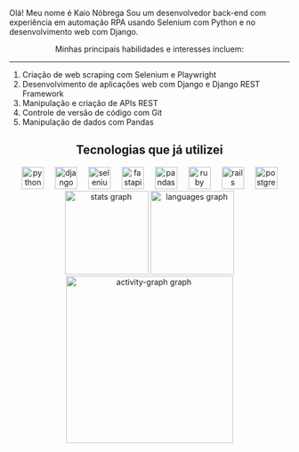 Olá! Meu nome é Kaio Nóbrega
Sou um desenvolvedor back-end com experiência em automação RPA usando Selenium com Python e no desenvolvimento web com Django.

<div align="center">
  Minhas principais habilidades e interesses incluem:
</div>
<hr>

<ol>
  <li>Criação de web scraping com Selenium e Playwright</li>
  <li>Desenvolvimento de aplicações web com Django e Django REST Framework</li>
  <li>Manipulação e criação de APIs REST</li>
  <li>Controle de versão de código com Git</li>
  <li>Manipulação de dados com Pandas</li>
</ol>

<div align="center"> <h2>Tecnologias que já utilizei</h2> </div> <div align="center"> <img src="https://cdn.jsdelivr.net/gh/devicons/devicon/icons/python/python-original.svg" height="40" alt="python logo" /> <img width="12" /> <img src="https://cdn.jsdelivr.net/gh/devicons/devicon/icons/django/django-plain.svg" height="40" alt="django logo" /> <img width="12" /> <img src="https://cdn.jsdelivr.net/gh/devicons/devicon/icons/selenium/selenium-original.svg" height="40" alt="selenium logo" /> <img width="12" /> <img src="https://cdn.jsdelivr.net/gh/devicons/devicon/icons/fastapi/fastapi-original.svg" height="40" alt="fastapi logo" /> <img width="12" /> <img src="https://cdn.jsdelivr.net/gh/devicons/devicon/icons/pandas/pandas-original.svg" height="40" alt="pandas logo" /> <img width="12" /> <img src="https://cdn.jsdelivr.net/gh/devicons/devicon/icons/ruby/ruby-original.svg" height="40" alt="ruby logo" /> <img width="12" /> <img src="https://cdn.jsdelivr.net/gh/devicons/devicon/icons/rails/rails-original-wordmark.svg" height="40" alt="rails logo" /> <img width="12" /> <img src="https://cdn.jsdelivr.net/gh/devicons/devicon/icons/postgresql/postgresql-original.svg" height="40" alt="postgresql logo" /> </div>
<div align="center"> <img src="https://github-readme-stats.vercel.app/api?username=Kaionobre&hide_title=false&hide_rank=false&show_icons=true&include_all_commits=true&count_private=true&disable_animations=false&theme=gotham&locale=pt-br&hide_border=false&order=1" height="150" alt="stats graph" /> <img src="https://github-readme-stats.vercel.app/api/top-langs?username=Kaionobre&locale=pt-br&hide_title=false&layout=compact&card_width=320&langs_count=5&theme=gotham&hide_border=false&order=2" height="150" alt="languages graph" /> <img src="https://github-readme-activity-graph.vercel.app/graph?username=Kaionobre&radius=16&theme=gotham&area=true&order=5&custom_title=Gr%C3%A1fico%20das%20Contribui%C3%A7%C3%B5es" height="300" alt="activity-graph graph" /> </div>
